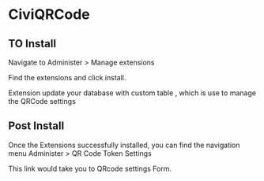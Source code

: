 CiviQRCode
==========


TO Install
-----------

Navigate to Administer > Manage extensions 

Find the extensions and click install.

Extension update your database with custom table , which is use to manage the QRCode settings



Post Install
--------------

Once the Extensions successfully installed, you can find the navigation menu Administer > QR Code Token Settings

This link would take you to QRcode settings Form. 




